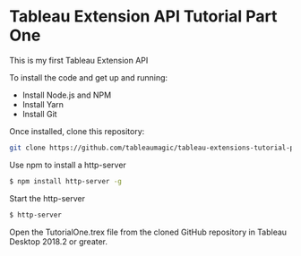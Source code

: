 # Tableau Extension API Tutorial Part One
This is my first Tableau Extension API

To install the code and get up and running:

- Install Node.js and NPM
- Install Yarn
- Install Git

Once installed, clone this repository:

```sh
git clone https://github.com/tableaumagic/tableau-extensions-tutorial-part-one
```

Use npm to install a http-server

```sh
$ npm install http-server -g
```

Start the http-server

```sh
$ http-server
```

Open the TutorialOne.trex file from the cloned GitHub repository in Tableau Desktop 2018.2 or greater.
